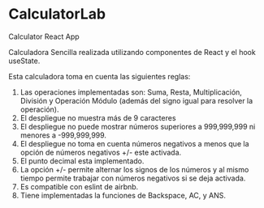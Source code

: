 # CalculatorLab
Calculator React App

Calculadora Sencilla realizada utilizando componentes de React y el hook useState.

Esta calculadora toma en cuenta las siguientes reglas:
1. Las operaciones implementadas son: Suma, Resta, Multiplicación, División y Operación Módulo (además del signo igual para resolver la operación).
2. El despliegue no muestra más de 9 caracteres
3. El despliegue no puede mostrar números superiores a 999,999,999 ni menores a -999,999,999.
4. El despliegue no toma en cuenta números negativos a menos que la opción de números negativos +/- este activada.
5. El punto decimal esta implementado.
6. La opción +/- permite alternar los signos de los números y al mismo tiempo permite trabajar con números negativos si se deja activada.
7. Es compatible con eslint de airbnb.
8. Tiene implementadas la funciones de Backspace, AC, y ANS.
